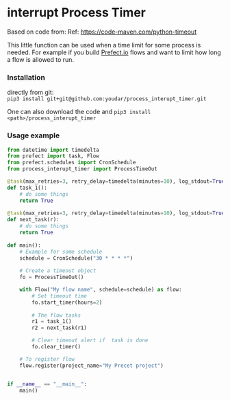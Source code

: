 # interrupt Process Timer

Based on code from: Ref: https://code-maven.com/python-timeout

This little function can be used when a time limit for some process is needed. 
For example if you build [Prefect.io](https://www.prefect.io/) flows and want to limit how long a flow is allowed to run.

### Installation
directly from git:    
`pip3 install git+git@github.com:youdar/process_interupt_timer.git`

One can also download the code and 
`pip3 install <path>/process_interupt_timer`

### Usage example
```python  
from datetime import timedelta
from prefect import task, Flow
from prefect.schedules import CronSchedule
from process_interupt_timer import ProcessTimeOut

@task(max_retries=3, retry_delay=timedelta(minutes=10), log_stdout=True)
def task_1():
    # do some things
    return True
    
@task(max_retries=3, retry_delay=timedelta(minutes=10), log_stdout=True)
def next_task(r):
    # do some things
    return True
    
def main():
    # Example for some schedule
    schedule = CronSchedule("30 * * * *")
    
    # Create a timeout object
    fo = ProcessTimeOut()

    with Flow("My flow name", schedule=schedule) as flow:
        # Set timeout time
        fo.start_timer(hours=2)
        
        # The flow tasks
        r1 = task_1()
        r2 = next_task(r1)

        # Clear timeout alert if  task is done
        fo.clear_timer()

    # To register flow
    flow.register(project_name="My Precet project")


if __name__ == "__main__":
    main()

```  
